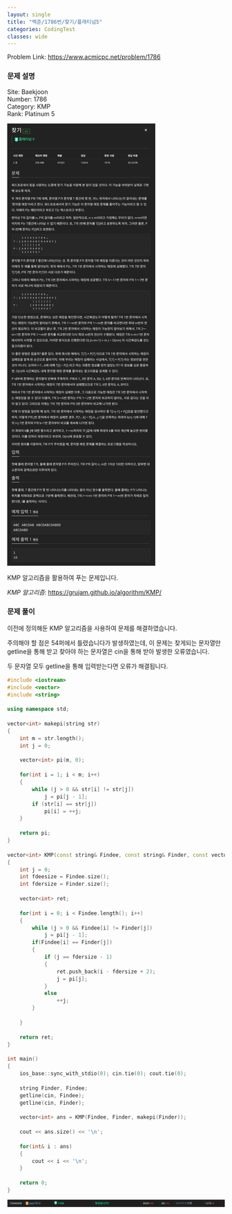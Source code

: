 ```yaml
---
layout: single
title: "백준/1786번/찾기/플래티넘5"
categories: CodingTest
classes: wide
---
```


Problem Link: <https://www.acmicpc.net/problem/1786>


### 문제 설명

Site: Baekjoon   
Number: 1786   
Category: KMP   
Rank: Platinum 5

![](/assets/images/CodingTest/백준1786번문제.PNG)

KMP 알고리즘을 활용하여 푸는 문제입니다.

*KMP 알고리즘:* <https://grujam.github.io/algorithm/KMP/>


### 문제 풀이

이전에 정의해둔 KMP 알고리즘을 사용하여 문제를 해결하였습니다.

주의해야 할 점은 54퍼에서 틀렸습니다가 발생하였는데, 이 문제는 찾게되는 문자열만 getline을 통해 받고 찾아야 하는 문자열은 cin을 통해 받아 발생한 오류였습니다.

두 문자열 모두 getline을 통해 입력받는다면 오류가 해결됩니다.

```cpp
#include <iostream>
#include <vector>
#include <string>

using namespace std;

vector<int> makepi(string str)
{
    int m = str.length();
    int j = 0;

    vector<int> pi(m, 0);

    for(int i = 1; i < m; i++)
    {
        while (j > 0 && str[i] != str[j])
            j = pi[j - 1];
        if (str[i] == str[j])
            pi[i] = ++j;
    }

    return pi;
}

vector<int> KMP(const string& Findee, const string& Finder, const vector<int>& pi)
{
    int j = 0;
    int fdeesize = Findee.size();
    int fdersize = Finder.size();

    vector<int> ret;

    for(int i = 0; i < Findee.length(); i++)
    {
        while (j > 0 && Findee[i] != Finder[j])
            j = pi[j - 1];
        if(Findee[i] == Finder[j])
        {
            if (j == fdersize - 1)
            {
                ret.push_back(i - fdersize + 2);
                j = pi[j];
            }
            else
                ++j;
        }

    }

    return ret;
}

int main()
{
    ios_base::sync_with_stdio(0); cin.tie(0); cout.tie(0);

    string Finder, Findee;
    getline(cin, Findee);
    getline(cin, Finder);

    vector<int> ans = KMP(Findee, Finder, makepi(Finder));

    cout << ans.size() << '\n';

    for(int& i : ans)
    {
        cout << i << '\n';
    }

    return 0;
}

```

![](/assets/images/CodingTest/백준1786번.PNG)
